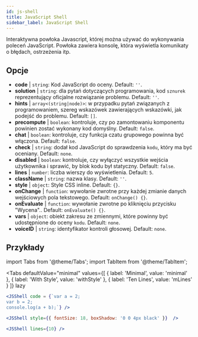 ```yaml
---
id: js-shell
title: JavaScript Shell
sidebar_label: JavaScript Shell
---
```


Interaktywna powłoka Javascript, której można używać do wykonywania poleceń JavaScript. Powłoka zawiera konsolę, która wyświetla komunikaty o błędach, ostrzeżenia itp.

## Opcje

* __code__ | `string`: Kod JavaScript do oceny. Default: `''`.
* __solution__ | `string`: dla pytań dotyczących programowania, kod `sznurek` reprezentujący oficjalne rozwiązanie problemu. Default: `''`.
* __hints__ | `array<(string|node)>`: w przypadku pytań związanych z programowaniem, szereg wskazówek zawierających wskazówki, jak podejść do problemu. Default: `[]`.
* __precompute__ | `boolean`: kontroluje, czy po zamontowaniu komponentu powinien zostać wykonany kod domyślny. Default: `false`.
* __chat__ | `boolean`: kontroluje, czy funkcja czatu grupowego powinna być włączona. Default: `false`.
* __check__ | `string`: dodał kod JavaScript do sprawdzenia `kodu`, który ma być oceniany. Default: `none`.
* __disabled__ | `boolean`: kontroluje, czy wyłączyć wszystkie wejścia użytkownika i sprawić, by blok kodu był statyczny. Default: `false`.
* __lines__ | `number`: liczba wierszy do wyświetlenia. Default: `5`.
* __className__ | `string`: nazwa klasy. Default: `''`.
* __style__ | `object`: Style CSS inline. Default: `{}`.
* __onChange__ | `function`: wywołanie zwrotne przy każdej zmianie danych wejściowych pola tekstowego. Default: `onChange() {}`.
* __onEvaluate__ | `function`: wywołanie zwrotne po kliknięciu przycisku "Wycena".. Default: `onEvaluate() {}`.
* __vars__ | `object`: obiekt zakresu ze zmiennymi, które powinny być udostępnione do oceny `kodu`. Default: `none`.
* __voiceID__ | `string`: identyfikator kontroli głosowej. Default: `none`.


## Przykłady

import Tabs from '@theme/Tabs';
import TabItem from '@theme/TabItem';

<Tabs
    defaultValue="minimal"
    values={[
        { label: 'Minimal', value: 'minimal' },
        { label: 'With Style', value: 'withStyle' },
        { label: 'Ten Lines', value: 'mLines' }
    ]}
    lazy
>

<TabItem value="minimal">

```jsx live
<JSShell code = {`var a = 2; 
var b = 2;
console.log(a + b);`} />
```

</TabItem>

<TabItem value="withStyle">

```jsx live
<JSShell style={{ fontSize: 18, boxShadow: '0 0 4px black' }}  />
```

</TabItem>

<TabItem value="mLines">

```jsx live
<JSShell lines={10} />
```

</TabItem>

</Tabs>




